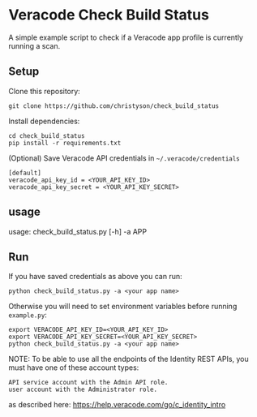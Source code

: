 # Veracode Check Build Status

A simple example script to check if a Veracode app profile is currently running a scan.

## Setup

Clone this repository:

    git clone https://github.com/christyson/check_build_status

Install dependencies:

    cd check_build_status
    pip install -r requirements.txt

(Optional) Save Veracode API credentials in `~/.veracode/credentials`

    [default]
    veracode_api_key_id = <YOUR_API_KEY_ID>
    veracode_api_key_secret = <YOUR_API_KEY_SECRET>

## usage

usage: check_build_status.py [-h] -a APP

## Run

If you have saved credentials as above you can run:

    python check_build_status.py -a <your app name>
    
Otherwise you will need to set environment variables before running `example.py`:

    export VERACODE_API_KEY_ID=<YOUR_API_KEY_ID>
    export VERACODE_API_KEY_SECRET=<YOUR_API_KEY_SECRET>
    python check_build_status.py -a <your app name>
	
NOTE: To be able to use all the endpoints of the Identity REST APIs, you must have one of these account types:

    API service account with the Admin API role.
    user account with the Administrator role.
	
as described here: https://help.veracode.com/go/c_identity_intro
